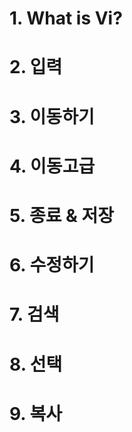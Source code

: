 # 1. What is Vi?

# 2. 입력

# 3. 이동하기

# 4. 이동고급

# 5. 종료 & 저장

# 6. 수정하기

# 7. 검색 

# 8. 선택

# 9. 복사
